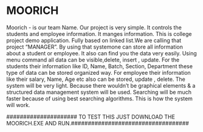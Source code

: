 # MOORICH
Moorich - is our team Name. Our project is very simple. It controls the students and employee information. It manges information. This is college project demo application. Fully based on linked list.We are calling that project “MANAGER”. By using that systemone can store all information about a student or employee. It also can find you the data very easily. Using menu command all data can be visible,delete, insert , update. For the students their information like ID, Name, Batch, Section, Department these type of data can be stored organized way. For employee their information like their salary, Name, Age etc also can be stored, update , delete. The system will be very light. Because there wouldn’t be graphical elements &amp; a structured data management system will be used. Searching will be much faster because of using best searching algorithms. This is how the system will work.



##################### TO TEST THIS JUST DOWNLOAD THE MOORICH.EXE AND RUN.###################################
